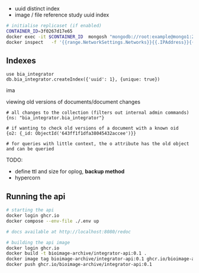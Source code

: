 - uuid distinct index
- image / file reference study uuid index

```bash
# initialise replicaset (if enabled)
CONTAINER_ID=3f0267d17e65
docker exec -it $CONTAINER_ID  mongosh "mongodb://root:example@mongo1:27018" --eval "rs.initiate();"
docker inspect   -f '{{range.NetworkSettings.Networks}}{{.IPAddress}}{{end}}' $CONTAINER_ID
```

## Indexes
```
use bia_integrator
db.bia_integrator.createIndex({'uuid': 1}, {unique: true})
```

ima

viewing old versions of documents/document changes

```
# all changes to the collection (filters out internal admin commands)
{ns: "bia_integrator.bia_integrator"}

# if wanting to check old versions of a document with a known oid
{o2: {_id: ObjectId('643ff1f1dfa38045432accee')}}

# for queries with little context, the o attribute has the old object and can be queried
```

TODO:
- define ttl and size for oplog, **backup method**
- hypercorn

## Running the api

```sh
# starting the api
docker login ghcr.io
docker compose --env-file ./.env up

# docs available at http://localhost:8080/redoc
```

```sh
# building the api image
docker login ghcr.io
docker build -t bioimage-archive/integrator-api:0.1 .
docker image tag bioimage-archive/integrator-api:0.1 ghcr.io/bioimage-archive/integrator-api:0.1
docker push ghcr.io/bioimage-archive/integrator-api:0.1
```
